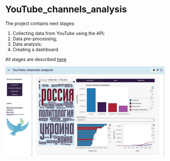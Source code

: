 # YouTube_channels_analysis

The project contains next stages:
1. Collecting data from YouTube using the API;
2. Data pre-processing;
3. Data analysis;
4. Creating a dashboard.

All stages are described [here](https://github.com/JaneAmi/YouTube_channels_analysis/blob/master/mainjpn.ipynb)

![Dashboard](YC_dashboard.jpg)
